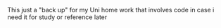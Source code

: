 This just a "back up" for my Uni home work that involves code
in case i need it for study or reference later
